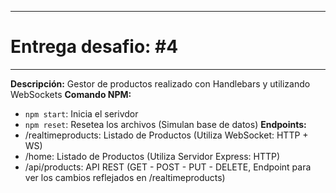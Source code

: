 ********
# Entrega desafio: #4
********

**Descripción:** Gestor de productos realizado con Handlebars y utilizando WebSockets 
**Comando NPM:**
* `npm start`: Inicia el serivdor
* `npm reset`: Resetea los archivos (Simulan base de datos)
**Endpoints:**
* /realtimeproducts: Listado de Productos (Utiliza WebSocket: HTTP + WS)
* /home: Listado de Productos (Utiliza Servidor Express: HTTP)
* /api/products: API REST (GET - POST - PUT - DELETE, Endpoint para ver los cambios reflejados en /realtimeproducts)
